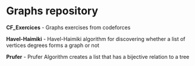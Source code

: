 # Graphs repository
**CF_Exercices** - Graphs exercises from codeforces

**Havel-Haimiki** - Havel-Haimiki algorithm for discovering whether a list of vertices degrees forms a graph or not

**Prufer** - Prufer Algorithm creates a list that has a bijective relation to a tree